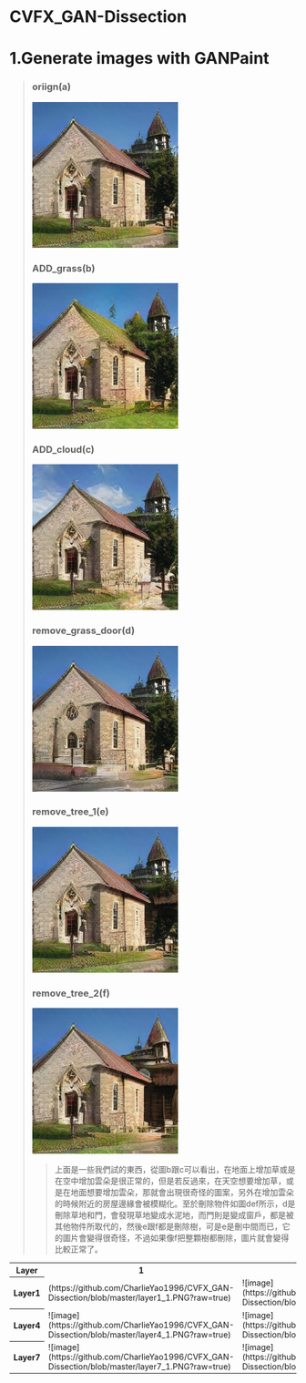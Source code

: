 # CVFX_GAN-Dissection
  # 1.Generate images with GANPaint
  >### oriign(a)
  >![image](https://github.com/CharlieYao1996/CVFX_GAN-Dissection/blob/master/oriign.PNG?raw=true)
  >### ADD_grass(b)
  >![image](https://github.com/CharlieYao1996/CVFX_GAN-Dissection/blob/master/ADD_grass.PNG?raw=true)
  >### ADD_cloud(c)
  >![image](https://github.com/CharlieYao1996/CVFX_GAN-Dissection/blob/master/ADD_cloud.PNG?raw=true)
  >### remove_grass_door(d)
  >![image](https://github.com/CharlieYao1996/CVFX_GAN-Dissection/blob/master/remove_grass_door.png?raw=true)
  >### remove_tree_1(e)
  >![image](https://github.com/CharlieYao1996/CVFX_GAN-Dissection/blob/master/remove_tree_1.png?raw=true)
  >### remove_tree_2(f)
  >![image](https://github.com/CharlieYao1996/CVFX_GAN-Dissection/blob/master/remove_tree_2.png?raw=true)
  >>上面是一些我們試的東西，從圖b跟c可以看出，在地面上增加草或是在空中增加雲朵是很正常的，但是若反過來，在天空想要增加草，或是在地面想要增加雲朵，那就會出現很奇怪的圖案，另外在增加雲朵的時候附近的房屋邊緣會被模糊化。至於刪除物件如圖def所示，d是刪除草地和門，會發現草地變成水泥地，而門則是變成窗戶，都是被其他物件所取代的，然後e跟f都是刪除樹，可是e是刪中間而已，它的圖片會變得很奇怪，不過如果像f把整顆樹都刪除，圖片就會變得比較正常了。
<table>
    <tr>
        <th>Layer</th>
        <th>1</th>
        <th>2</th>
    </tr>
    <tr>
        <th>Layer1</th>
        <td> <img>(https://github.com/CharlieYao1996/CVFX_GAN-Dissection/blob/master/layer1_1.PNG?raw=true) </td>
        <td> ![image](https://github.com/CharlieYao1996/CVFX_GAN-Dissection/blob/master/layer1_2.PNG?raw=true) </td>
    </tr>
    <tr>
        <th>Layer4</th>
        <td> ![image](https://github.com/CharlieYao1996/CVFX_GAN-Dissection/blob/master/layer4_1.PNG?raw=true) </td>
        <td> ![image](https://github.com/CharlieYao1996/CVFX_GAN-Dissection/blob/master/layer4_2.PNG?raw=true) </td>
    </tr>
    <tr>
        <th>Layer7</th>
        <td> ![image](https://github.com/CharlieYao1996/CVFX_GAN-Dissection/blob/master/layer7_1.PNG?raw=true) </td>
        <td> ![image](https://github.com/CharlieYao1996/CVFX_GAN-Dissection/blob/master/layer7_2.PNG?raw=true) </td>
    </tr>
</table>
